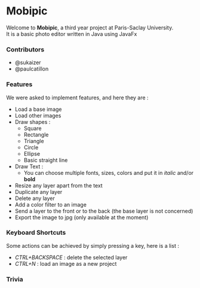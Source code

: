 # Mobipic

Welcome to **Mobipic**, a third year project at Paris-Saclay University.    
It is a basic photo editor written in Java using JavaFx

### Contributors
* @sukaizer
* @paulcatillon

### Features

We were asked to implement features, and here they are :
* Load a base image
* Load other images
* Draw shapes :
  * Square
  * Rectangle 
  * Triangle
  * Circle
  * Ellipse
  * Basic straight line
* Draw Text :
  * You can choose multiple fonts, sizes, colors and put it in *italic* and/or **bold**
* Resize any layer apart from the text
* Duplicate any layer
* Delete any layer
* Add a color filter to an image
* Send a layer to the front or to the back (the base layer is not concerned)
* Export the image to jpg (only available at the moment)

### Keyboard Shortcuts

Some actions can be achieved by simply pressing a key, here is a list :
* _CTRL+BACKSPACE_ : delete the selected layer
* _CTRL+N_ : load an image as a new project

### Trivia